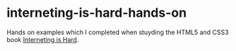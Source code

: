 # interneting-is-hard-hands-on
Hands on examples which I completed when stuyding the HTML5 and CSS3 book [Interneting is Hard](https://www.internetingishard.com/).
